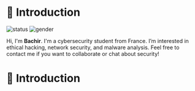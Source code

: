# 👋 Introduction
![status](https://img.shields.io/badge/status-up-green)
![gender](https://img.shields.io/badge/gender-🤵_dev-gray)

Hi, I'm **Bachir**. I'm a cybersecurity student from France.
I’m interested in ethical hacking, network security, and malware analysis.
Feel free to contact me if you want to collaborate or chat about security!

# 👋 Introduction
